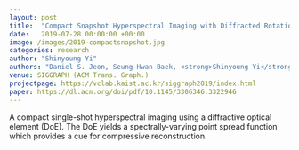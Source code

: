 ```yaml
---
layout: post
title:  "Compact Snapshot Hyperspectral Imaging with Diffracted Rotation"
date:   2019-07-28 00:00:00 +00:00
image: /images/2019-compactsnapshot.jpg
categories: research
author: "Shinyoung Yi"
authors: "Daniel S. Jeon, Seung-Hwan Baek, <strong>Shinyoung Yi</strong>, Qiang Fu, Xiong Dun, Wolfgang Heidrich, Min H. Kim"
venue: SIGGRAPH (ACM Trans. Graph.)
projectpage: https://vclab.kaist.ac.kr/siggraph2019/index.html
paper: https://dl.acm.org/doi/pdf/10.1145/3306346.3322946
---
```

A compact single-shot hyperspectral imaging using a diffractive optical element (DoE). The DoE yields a spectrally-varying point spread function which provides a cue for compressive reconstruction.